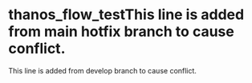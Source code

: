 # thanos_flow_testThis line is added from main hotfix branch to cause conflict.
This line is added from develop branch to cause conflict.
